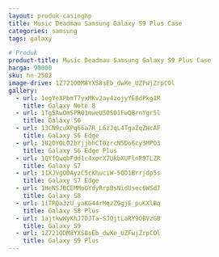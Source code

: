 ```yaml
---
layout: produk-casinghp
title: Music Deadmau Samsung Galaxy S9 Plus Case
categories: samsung
tags: galaxy

# Produk
product-title: Music Deadmau Samsung Galaxy S9 Plus Case
harga: 90000
sku: hn-2502
image-drive: 1Z721ODM8YXS8sEb_dwXe_UZFwjZrpCOl
gallery:
  - url: 1egYeXPbmT7yxMKv2ay4zojyYE8dPkg1R
    title: Galaxy Note 8
  - url: 1TgSAwOmSPR01mweU5OS01FwQBrnYgr5l
    title: Galaxy S6
  - url: 13CN9cuXPq66a7R_L6zJqL4TgaZqZHcAF
    title: Galaxy S6 Edge
  - url: 1U2OYOLO2bYjjbhCT0zrcN5Do6cy3MPO3
    title: Galaxy S6 Edge Plus
  - url: 1QYfQwqbFdd1c4xorX7UkbXUFlnP9TLZR
    title: Galaxy S7
  - url: 11XJVgODAyzC5cKhuciW-5QD1Brrjdp5s
    title: Galaxy S7 Edge
  - url: 1HeNSJBCEMMoGYdyRrpBsNidUsec6WSd7
    title: Galaxy S8
  - url: 1iTRQa3zU_yaKG44rMqzZGgjE_puKXlBq
    title: Galaxy S8 Plus
  - url: 1ajtkwWyKhJ7DJTa-SJOjtLaRY9OBVzGB
    title: Galaxy S9
  - url: 1Z721ODM8YXS8sEb_dwXe_UZFwjZrpCOl
    title: Galaxy S9 Plus
---
```

